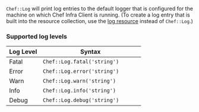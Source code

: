 `Chef::Log` will print log entries to the default logger that is configured for the machine on which Chef Infra Client is running. (To create a log entry that is built into the resource collection, use the [log resource](/resources/log/) instead of `Chef::Log`.)

<!-- markdownlint-disable-file MD002 -->

### Supported log levels

<table>
<colgroup>
<col style="width: 25%" />
<col style="width: 75%" />
</colgroup>
<thead>
<tr class="header">
<th>Log Level</th>
<th>Syntax</th>
</tr>
</thead>
<tbody>
<tr>
<td>Fatal</td>
<td><code>Chef::Log.fatal('string')</code></td>
</tr>
<tr>
<td>Error</td>
<td><code>Chef::Log.error('string')</code></td>
</tr>
<tr>
<td>Warn</td>
<td><code>Chef::Log.warn('string')</code></td>
</tr>
<tr>
<td>Info</td>
<td><code>Chef::Log.info('string')</code></td>
</tr>
<tr>
<td>Debug</td>
<td><code>Chef::Log.debug('string')</code></td>
</tr>
</tbody>
</table>
